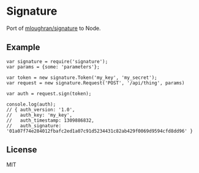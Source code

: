 # Signature

Port of [mloughran/signature](https://github.com/mloughran/signature) to Node.

## Example

    var signature = require('signature');
    var params = {some: 'parameters'};

    var token = new signature.Token('my_key', 'my_secret');
    var request = new signature.Request('POST', '/api/thing', params)

    var auth = request.sign(token);

    console.log(auth);
    // { auth_version: '1.0',
    //   auth_key: 'my_key',
    //   auth_timestamp: 1309886832,
    //   auth_signature: '01a07f74e284012fbafc2ed1a07c91d5234431c82ab429f0069d9594cfd8dd96' }

## License

MIT
